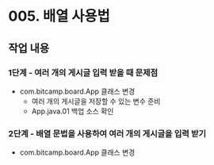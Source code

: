 # 005. 배열 사용법


## 작업 내용

### 1단계 - 여러 개의 게시글 입력 받을 때 문제점
- com.bitcamp.board.App 클래스 변경
  - 여러 개의 게시글을 저장할 수 있는 변수 준비
  - App.java.01 백업 소스 확인 
  

### 2단계 - 배열 문법을 사용하여 여러 개의 게시글을 입력 받기
- com.bitcamp.board.App 클래스 변경
